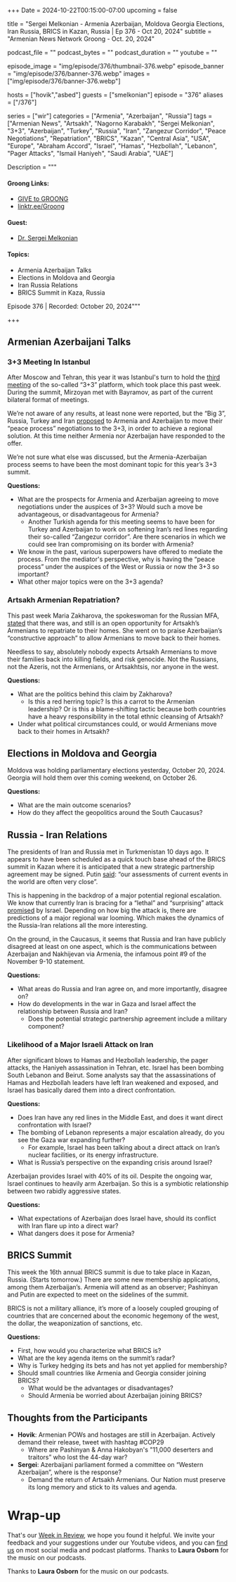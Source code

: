 +++
Date = 2024-10-22T00:15:00-07:00
upcoming = false

title = "Sergei Melkonian - Armenia Azerbaijan, Moldova Georgia Elections, Iran Russia, BRICS in Kazan, Russia | Ep 376 - Oct 20, 2024"
subtitle = "Armenian News Network Groong - Oct. 20, 2024"

podcast_file = ""
podcast_bytes = ""
podcast_duration = ""
youtube = ""

episode_image = "img/episode/376/thumbnail-376.webp"
episode_banner = "img/episode/376/banner-376.webp"
images = ["img/episode/376/banner-376.webp"]

hosts = ["hovik","asbed"]
guests = ["smelkonian"]
episode = "376"
aliases = ["/376"]

series = ["wir"]
categories = ["Armenia", "Azerbaijan", "Russia"]
tags = ["Armenian News", "Artsakh", "Nagorno Karabakh", "Sergei Melkonian", "3+3", "Azerbaijan", "Turkey", "Russia", "Iran", "Zangezur Corridor", "Peace Negotiations", "Repatriation", "BRICS", "Kazan", "Central Asia", "USA", "Europe", "Abraham Accord", "Israel", "Hamas", "Hezbollah", "Lebanon", "Pager Attacks", "Ismail Haniyeh", "Saudi Arabia", "UAE"]

Description = """

#### Groong Links:
* [GIVE to GROONG](https://podcasts.groong.org/donate)
* [linktr.ee/Groong](https://linktr.ee/groong)

#### Guest:
* [Dr. Sergei Melkonian](/guest/smelkonian)

#### Topics:
* Armenia Azerbaijan Talks
* Elections in Moldova and Georgia
* Iran Russia Relations
* BRICS Summit in Kaza, Russia


Episode 376 | Recorded: October 20, 2024"""

+++

## Armenian Azerbaijani Talks

### 3+3 Meeting In Istanbul

After Moscow and Tehran, this year it was Istanbul's turn to hold the [third meeting](https://nournews.ir/en/news/194743/Iran-welcomes-progress-in-Armenia-Azerbaijan-peace-talks) of the so-called “3+3” platform, which took place this past week. During the summit, Mirzoyan met with Bayramov, as part of the current bilateral format of meetings. 

We’re not aware of any results, at least none were reported, but the “Big 3”, Russia, Turkey and Iran [proposed](https://armenpress.am/en/article/1202659) to Armenia and Azerbaijan to move their “peace process” negotiations to the 3+3, in order to achieve a regional solution. At this time neither Armenia nor Azerbaijan have responded to the offer.

We’re not sure what else was discussed, but the Armenia-Azerbaijan process seems to have been the most dominant topic for this year’s 3+3 summit. 

**Questions:**
* What are the prospects for Armenia and Azerbaijan agreeing to move negotiations under the auspices of 3+3? Would such a move be advantageous, or disadvantageous for Armenia?
    * Another Turkish agenda for this meeting seems to have been for Turkey and Azerbaijan to work on softening Iran’s red lines regarding their so-called “Zangezur corridor”. Are there scenarios in which we could see Iran compromising on its border with Armenia?
* We know in the past, various superpowers have offered to mediate the process. From the mediator's perspective, why is having the “peace process” under the auspices of the West or Russia or now the 3+3 so important?
* What other major topics were on the 3+3 agenda?


### Artsakh Armenian Repatriation?

This past week Maria Zakharova, the spokeswoman for the Russian MFA, [stated](https://www.azatutyun.am/a/33162751.html) that there was, and still is an open opportunity for Artsakh’s Armenians to repatriate to their homes. She went on to praise Azerbaijan’s “constructive approach” to allow Armenians to move back to their homes.

Needless to say, absolutely nobody expects Artsakh Armenians to move their families back into killing fields, and risk genocide. Not the Russians, not the Azeris, not the Armenians, or Artsakhtsis, nor anyone in the west.

**Questions:**
* What are the politics behind this claim by Zakharova?
    * Is this a red herring topic? Is this a carrot to the Armenian leadership? Or is this a blame-shifting tactic because both countries have a heavy responsibility in the total ethnic cleansing of Artsakh?
* Under what political circumstances could, or would Armenians move back to their homes in Artsakh?


## Elections in Moldova and Georgia

Moldova was holding parliamentary elections yesterday, October 20, 2024. Georgia will hold them over this coming weekend, on October 26.

**Questions:**
* What are the main outcome scenarios?
* How do they affect the geopolitics around the South Caucasus?


## Russia - Iran Relations

The presidents of Iran and Russia met in Turkmenistan 10 days ago. It appears to have been scheduled as a quick touch base ahead of the BRICS summit in Kazan where it is anticipated that a new strategic partnership agreement may be signed. Putin [said](https://www.reuters.com/world/europe/russias-putin-begins-visit-turkmenistan-says-kremlin-2024-10-11/): “our assessments of current events in the world are often very close”.

This is happening in the backdrop of a major potential regional escalation. We know that currently Iran is bracing for a “lethal” and “surprising” attack [promised](https://apnews.com/article/israel-palestinians-hamas-lezbollah-war-news-10-09-2024-31a2dff9a2bb49bc3b76f32b1ddee128) by Israel. Depending on how big the attack is, there are predictions of a major regional war looming. Which makes the dynamics of the Russia-Iran relations all the more interesting. 

On the ground, in the Caucasus, it seems that Russia and Iran have publicly disagreed at least on one aspect, which is the communications between Azerbaijan and Nakhijevan via Armenia, the infamous point #9 of the November 9-10 statement.

**Questions:**
* What areas do Russia and Iran agree on, and more importantly, disagree on?
* How do developments in the war in Gaza and Israel affect the relationship between Russia and Iran?
    * Does the potential strategic partnership agreement include a military component?


### Likelihood of a Major Israeli Attack on Iran

After significant blows to Hamas and Hezbollah leadership, the pager attacks, the Haniyeh assassination in Tehran, etc. Israel has been bombing South Lebanon and Beirut. Some analysts say that the assassinations of Hamas and Hezbollah leaders have left Iran weakened and exposed, and Israel has basically dared them into a direct confrontation.

**Questions:**
* Does Iran have any red lines in the Middle East, and does it want direct confrontation with Israel?
* The bombing of Lebanon represents a major escalation already, do you see the Gaza war expanding further?
    * For example, Israel has been talking about a direct attack on Iran’s nuclear facilities, or its energy infrastructure.
* What is Russia’s perspective on the expanding crisis around Israel?

Azerbaijan provides Israel with 40% of its oil. Despite the ongoing war, Israel continues to heavily arm Azerbaijan. So this is a symbiotic relationship between two rabidly aggressive states.

**Questions:**
* What expectations of Azerbaijan does Israel have, should its conflict with Iran flare up into a direct war?
* What dangers does it pose for Armenia?


## BRICS Summit

This week the 16th annual BRICS summit is due to take place in Kazan, Russia. (Starts tomorrow.) There are some new membership applications, among them Azerbaijan’s. Armenia will attend as an observer; Pashinyan and Putin are expected to meet on the sidelines of the summit.

BRICS is not a military alliance, it’s more of a loosely coupled grouping of countries that are concerned about the economic hegemony of the west, the dollar, the weaponization of sanctions, etc.

**Questions:**
* First, how would you characterize what BRICS is?
* What are the key agenda items on the summit’s radar?
* Why is Turkey hedging its bets and has not yet applied for membership?
* Should small countries like Armenia and Georgia consider joining BRICS?
    * What would be the advantages or disadvantages?
    * Should Armenia be worried about Azerbaijan joining BRICS?


## Thoughts from the Participants
* **Hovik**: Armenian POWs and hostages are still in Azerbaijan. Actively demand their release, tweet with hashtag #COP29
    * Where are Pashinyan & Anna Hakobyan's "11,000 deserters and traitors” who lost the 44-day war?
* **Sergei**: Azerbaijani parliament formed a committee on “Western Azerbaijan”, where is the response?
    * Demand the return of Artsakh Armenians. Our Nation must preserve its long memory and stick to its values and agenda.


# Wrap-up

That's our [Week in Review](https://podcasts.groong.org/), we hope you found it helpful. We invite your feedback and your suggestions under our Youtube videos, and you can [find us](https://linktr.ee/groong) on most social media and podcast platforms. Thanks to __Laura Osborn__ for the music on our podcasts.

Thanks to **Laura Osborn** for the music on our podcasts.
